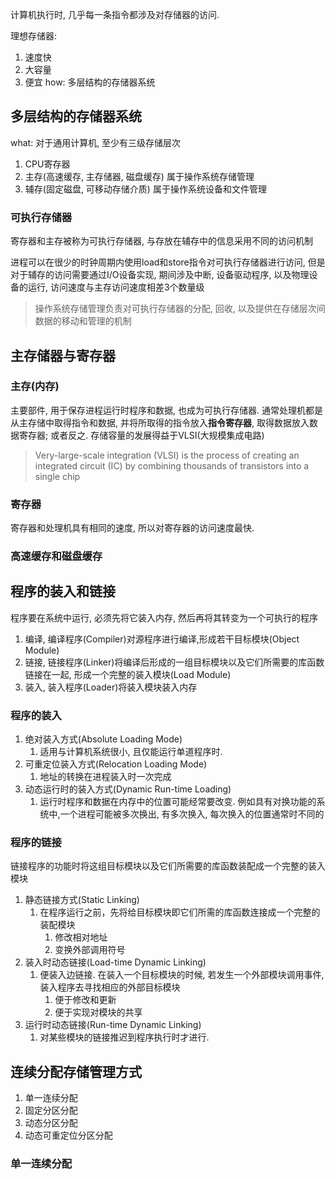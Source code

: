 计算机执行时, 几乎每一条指令都涉及对存储器的访问.

理想存储器:
1. 速度快
2. 大容量
3. 便宜
how: 多层结构的存储器系统

## 多层结构的存储器系统
what:
对于通用计算机, 至少有三级存储层次
1. CPU寄存器
2. 主存(高速缓存, 主存储器, 磁盘缓存) 属于操作系统存储管理
3. 辅存(固定磁盘, 可移动存储介质) 属于操作系统设备和文件管理



### 可执行存储器
寄存器和主存被称为可执行存储器, 与存放在辅存中的信息采用不同的访问机制

进程可以在很少的时钟周期内使用load和store指令对可执行存储器进行访问, 但是对于辅存的访问需要通过I/O设备实现, 期间涉及中断, 设备驱动程序, 以及物理设备的运行, 访问速度与主存访问速度相差3个数量级

> 操作系统存储管理负责对可执行存储器的分配, 回收, 以及提供在存储层次间数据的移动和管理的机制


## 主存储器与寄存器
### 主存(内存)
主要部件, 用于保存进程运行时程序和数据, 也成为可执行存储器. 通常处理机都是从主存储中取得指令和数据, 并将所取得的指令放入**指令寄存器**, 取得数据放入数据寄存器; 或者反之. 
存储容量的发展得益于VLSI(大规模集成电路)
> Very-large-scale integration (VLSI) is the process of creating an integrated circuit (IC) by combining thousands of transistors into a single chip

### 寄存器
寄存器和处理机具有相同的速度, 所以对寄存器的访问速度最快.

### 高速缓存和磁盘缓存

## 程序的装入和链接
程序要在系统中运行, 必须先将它装入内存, 然后再将其转变为一个可执行的程序
1. 编译, 编译程序(Compiler)对源程序进行编译,形成若干目标模块(Object Module)
2. 链接, 链接程序(Linker)将编译后形成的一组目标模块以及它们所需要的库函数链接在一起, 形成一个完整的装入模块(Load Module)
3. 装入, 装入程序(Loader)将装入模块装入内存

### 程序的装入
1. 绝对装入方式(Absolute Loading Mode)
   1. 适用与计算机系统很小, 且仅能运行单道程序时.
2. 可重定位装入方式(Relocation Loading Mode)
   1. 地址的转换在进程装入时一次完成
3. 动态运行时的装入方式(Dynamic Run-time Loading)
   1. 运行时程序和数据在内存中的位置可能经常要改变. 例如具有对换功能的系统中,一个进程可能被多次换出, 有多次换入, 每次换入的位置通常时不同的

### 程序的链接
链接程序的功能时将这组目标模块以及它们所需要的库函数装配成一个完整的装入模块

1. 静态链接方式(Static Linking)
   1. 在程序运行之前，先将给目标模块即它们所需的库函数连接成一个完整的装配模块
      1. 修改相对地址
      2. 变换外部调用符号
2. 装入时动态链接(Load-time Dynamic Linking)
   1. 便装入边链接. 在装入一个目标模块的时候, 若发生一个外部模块调用事件, 装入程序去寻找相应的外部目标模块
      1. 便于修改和更新
      2. 便于实现对模块的共享
3. 运行时动态链接(Run-time Dynamic Linking)
   1. 对某些模块的链接推迟到程序执行时才进行.

## 连续分配存储管理方式
1. 单一连续分配
2. 固定分区分配
3. 动态分区分配
4. 动态可重定位分区分配

### 单一连续分配



